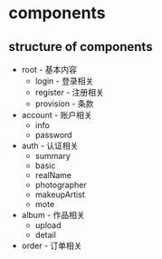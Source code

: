 # components

## structure of components

- root - 基本内容
  - login - 登录相关
  - register - 注册相关
  - provision - 条款
- account - 账户相关
  - info
  - password
- auth - 认证相关
  - summary
  - basic
  - realName
  - photographer
  - makeupArtist
  - mote
- album - 作品相关
  - upload
  - detail
- order - 订单相关
